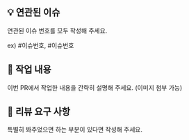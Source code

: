 ## 💡 연관된 이슈
연관된 이슈 번호를 모두 작성해 주세요.

ex) #이슈번호, #이슈번호

## 📝 작업 내용
이번 PR에서 작업한 내용을 간략히 설명해 주세요. (이미지 첨부 가능)

## 💬 리뷰 요구 사항
특별히 봐주었으면 하는 부분이 있다면 작성해 주세요.
